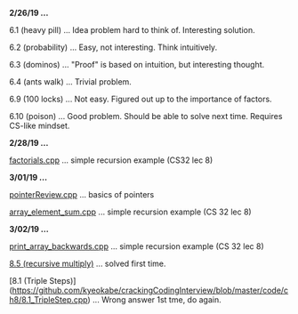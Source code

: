 **2/26/19 ...**

6.1 (heavy pill) ... Idea problem hard to think of. Interesting solution.

6.2 (probability) ... Easy, not interesting. Think intuitively.

6.3 (dominos) ... "Proof" is based on intuition, but interesting thought.

6.4 (ants walk) ... Trivial problem.


6.9 (100 locks) ... Not easy. Figured out up to the importance of factors.

6.10 (poison) ... Good problem. Should be able to solve next time. Requires CS-like mindset.


**2/28/19 ...**

[factorials.cpp](https://github.com/kyeokabe/crackingCodingInterview/blob/master/code/recursion/factorials.cpp)
... simple recursion example (CS32 lec 8)

**3/01/19 ...**

[pointerReview.cpp](https://github.com/kyeokabe/crackingCodingInterview/blob/master/code/pointerReview.cpp)
... basics of pointers

[array_element_sum.cpp](https://github.com/kyeokabe/crackingCodingInterview/blob/master/code/recursion/array_element_sum.cpp)
... simple recursion example (CS 32 lec 8)

**3/02/19 ...**

[print_array_backwards.cpp](https://github.com/kyeokabe/crackingCodingInterview/blob/master/code/recursion/print_array_elements_backwards.cpp)
... simple recursion example (CS 32 lec 8)

[8.5 (recursive multiply)](https://github.com/kyeokabe/crackingCodingInterview/blob/master/code/ch8/8.5_RecursiveMultiply.cpp) ... solved first time.

[8.1 (Triple Steps)]
(https://github.com/kyeokabe/crackingCodingInterview/blob/master/code/ch8/8.1_TripleStep.cpp) ... Wrong answer 1st tme, do again.
